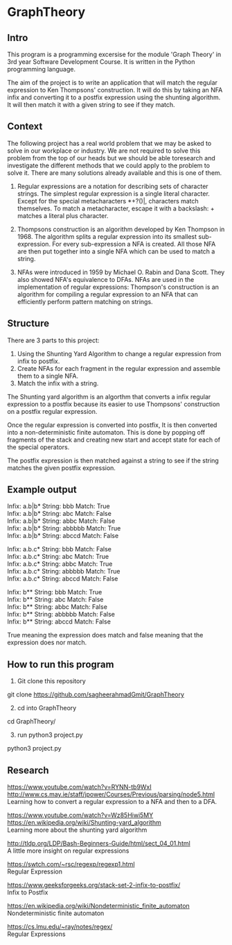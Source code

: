 # GraphTheory

Intro
-------------------------------------------------------------------------------------------------------------------

This program is a programming excersise for the module 'Graph Theory' in 3rd year Software Development Course. It is written in the Python programming language.

The aim of the project is to write an application that will match the regular expression to Ken Thompsons' construction. It will do this by taking an NFA infix and converting it to a postfix expression using the shunting algorithm. It will then match it with a given string to see if they match.

Context
-------------------------------------------------------------------------------------------------------------------

The following project has a real world problem that we may be asked to solve in our workplace or
industry. We are not required to solve this problem from the top of our heads but we should be able toresearch and investigate the different methods that we could apply to the problem to solve it. There are many solutions already available and this is one of them.


1. Regular expressions are a notation for describing sets of character strings. The simplest regular expression is a single literal character. Except for the special metacharacters *+?()|, characters match themselves. To match a metacharacter, escape it with a backslash: \+ matches a literal plus character.

2. Thompsons construction is an algorithm developed by Ken Thompson in 1968. The algorithm splits a regular expression into its smallest sub-expression. For every sub-expression a NFA is created. All those NFA are then put together into a single NFA which can be used to match a string.

3. NFAs were introduced in 1959 by Michael O. Rabin and Dana Scott. They also showed NFA's equivalence to DFAs. NFAs are used in the implementation of regular expressions: Thompson's construction is an algorithm for compiling a regular expression to an NFA that can efficiently perform pattern matching on strings.

Structure
-------------------------------------------------------------------------------------------------------------------

There are 3 parts to this project: 
1. Using the Shunting Yard Algorithm to change a regular expression from infix to postfix.
2. Create NFAs for each fragment in the regular expression and assemble them to a single NFA.
3. Match the infix with a string.

The Shunting yard algorithm is an algorthm that converts a infix regular expression to a postfix because its easier to use Thompsons' construction on a postfix regular expression.

Once the regular expression is converted into postfix, It is then converted into a non-deterministic finite automaton. This is done by popping off fragments of the stack and creating new start and accept state for each of the special operators. 

The postfix expression is then matched against a string to see if the string matches the given postfix expression.

Example output
-----------------------------------------------------------------------------------------------------------------

Infix: a.b|b*  String: bbb  Match:  True  
Infix: a.b|b*  String: abc  Match:  False  
Infix: a.b|b*  String: abbc  Match:  False  
Infix: a.b|b*  String: abbbbb  Match:  True  
Infix: a.b|b*  String: abccd  Match:  False  
  
Infix: a.b.c*  String: bbb  Match:  False  
Infix: a.b.c*  String: abc  Match:  True  
Infix: a.b.c*  String: abbc  Match:  True  
Infix: a.b.c*  String: abbbbb  Match:  True  
Infix: a.b.c*  String: abccd  Match:  False  
  
Infix: b**  String: bbb  Match:  True  
Infix: b**  String: abc  Match:  False  
Infix: b**  String: abbc  Match:  False  
Infix: b**  String: abbbbb  Match:  False  
Infix: b**  String: abccd  Match:  False  
  
True meaning the expression does match and false meaning that the expression does nor match.

How to run this program
------------------------------------------------------------------------------------------------------------------

1. Git clone this repository  

git clone https://github.com/sagheerahmadGmit/GraphTheory 
 
2. cd into GraphTheory

cd GraphTheory/

3. run python3 project.py

python3 project.py


Research
-------------------------------------------------------------------------------------------------------------------

https://www.youtube.com/watch?v=RYNN-tb9WxI  
http://www.cs.may.ie/staff/jpower/Courses/Previous/parsing/node5.html  
Learning how to convert a regular expression to a NFA and then to a DFA.

https://www.youtube.com/watch?v=Wz85Hiwi5MY  
https://en.wikipedia.org/wiki/Shunting-yard_algorithm  
Learning more about the shunting yard algorithm

http://tldp.org/LDP/Bash-Beginners-Guide/html/sect_04_01.html  
A little more insight on regular expressions  

https://swtch.com/~rsc/regexp/regexp1.html  
Regular Expression  

https://www.geeksforgeeks.org/stack-set-2-infix-to-postfix/  
Infix to Postfix  

https://en.wikipedia.org/wiki/Nondeterministic_finite_automaton  
Nondeterministic finite automaton

https://cs.lmu.edu/~ray/notes/regex/  
Regular Expressions

